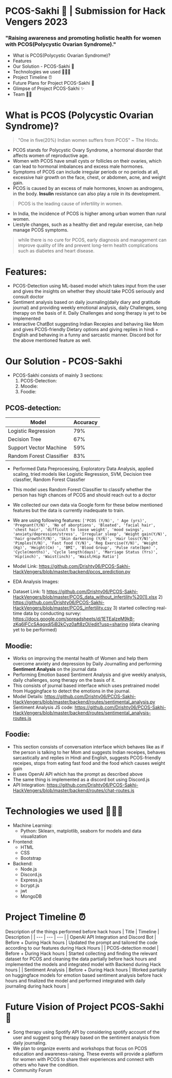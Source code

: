 # PCOS-Sakhi 🌸 | Submission for Hack Vengers 2023
### "Raising awareness and promoting holistic health for women with PCOS(Polycystic Ovarian Syndrome)."

* What is PCOS(Polycystic Ovarian Syndrome)?
* Features
* Our Solution - PCOS-Sakhi 🚀
* Technologies we used 👩🏻‍💻
* Project Timeline ⏰
* Future Plans for Project PCOS-Sakhi 📝
* Glimpse of Project PCOS-Sakhi ✨
* Team 🤝🏻

# What is PCOS (Polycystic Ovarian Syndrome)? 
> "One in five(20%) Indian women suffers from PCOS" ~ The Hindu.
* PCOS stands for Polycystic Ovary Syndrome, a hormonal disorder that affects women of reproductive age.
* Women with PCOS have small cysts or follicles on their ovaries, which can lead to hormonal imbalances and excess male hormones.
* Symptoms of PCOS can include irregular periods or no periods at all, excessive hair growth on the face, chest, or abdomen, acne, and weight gain.
* PCOS is caused by an excess of male hormones, known as androgens, in the body. **Insulin** resistance can also play a role in its development.
> PCOS is the leading cause of infertility in women.
* In India, the incidence of PCOS is higher among urban women than rural women.
* Liestyle changes, such as a healthy diet and regular exercise, can help manage PCOS symptoms.
> while there is no cure for PCOS, early diagnosis and management can improve quality of life and prevent long-term health complications such as diabetes and heart disease.

# Features:
* PCOS-Detection using ML-based model which takes input from the user and gives the insights on whether they should take PCOS seriously and consult doctor 
* Sentiment analysis based on daily journaling(daily diary and gratitude journal) and providing weekly emotional analysis, daily Challenges, song therapy on the basis of it. Daily Challenges and song therapy is yet to be implemented
* Interactive ChatBot suggesting Indian Recepies and behaving like Mom and gives PCOS-friendly Dietary options and giving replies in hindi + English and behaving in a funny and sarcastic manner. Discord bot for the above mentioned feature as well.


# Our Solution - PCOS-Sakhi 
* PCOS-Sakhi consists of mainly 3 sections:
  1. PCOS-Detection:
  2. Moodie:
  3. Foodie:


## PCOS-detection:
| Model | Accuracy | 
| --- | --- |
| Logistic Regression | 79% |
| Decision Tree | 67% | 
| Support Vector Machine | 59% | 
| Random Forest Classifier | 83% | 

* Performed Data Preprocessing, Exploratory Data Analysis, applied scaling, tried models like Logistic Regression, SVM, Decision tree classfier, Random Forest Classfier
* This model uses Random Forest Classifier to classify whether the person has high chances of PCOS and should reach out to a doctor
* We collected our own data via Google form for these below mentioned features but the data is currently inadequate to train.
* We are using following features:
      `['PCOS (Y/N)', ' Age (yrs)', 'Pregnant(Y/N)', 'No of aborptions',
       'Bloated', 'facial hair', 'chest hair', 'difficult to loose weight',
       'mood swings', 'anxiety/depression/stress', 'Irregular_sleep',
       'Weight gain(Y/N)', 'hair growth(Y/N)', 'Skin darkening (Y/N)',
       'Hair loss(Y/N)', 'Pimples(Y/N)', 'Fast food (Y/N)',
       'Reg Exercise(Y/N)', 'Weight (Kg)', 'Height(Cm) ', 'BMI', 'Blood Group',
       'Pulse rate(bpm) ', 'Cycle(months)', 'Cycle length(days)',
       'Marriage Status (Yrs)', 'Hip(inch)', 'Waist(inch)', 'Waist/Hip Ratio']`
       
* Model Link: https://github.com/Drishty06/PCOS-Sakhi-HackVengers/blob/master/backend/pcos_prediction.py
* EDA Analysis Images:
* Dataset Link: 1) https://github.com/Drishty06/PCOS-Sakhi-HackVengers/blob/master/PCOS_data_without_infertility%20(1).xlsx
                2) https://github.com/Drishty06/PCOS-Sakhi-HackVengers/blob/master/PCOS_infertility.csv
                3) started collecting real-time data by conducting survey: https://docs.google.com/spreadsheets/d/1ETEaIzeM9kB-zKq6lFCcSAqgxdj5iB2kCyz0aft8zOI/edit?usp=sharing (data cleaning yet to be performed)

## Moodie: 
* Works on improving the mental health of Women and help them overcome anxiety and depression by Daily Journalling and performing **Sentiment Analysis** on the journal data
* Performing Emotion based Sentiment Analysis and give weekly analysis, daily challenges, song therapy on the basis of it. 
* This consists of journal based interface which uses pretrained model from Huggingface to detect the emotions in the journal.
* Model Details: https://github.com/Drishty06/PCOS-Sakhi-HackVengers/blob/master/backend/routes/sentimental_analysis.py
* Sentiment Analysis JS code: https://github.com/Drishty06/PCOS-Sakhi-HackVengers/blob/master/backend/routes/sentimental_analysis-routes.js

## Foodie: 
* This section consists of conversation interface which behaves like as if the person is talking to her Mom and suggests Indian receipes, behaves sarcastically and replies in Hindi and English, suggests PCOS-friendly receipes, stops from eating fast food and the food which causes weight gain
* It uses OpenAI API which has the prompt as described above
* The same thing is implemented as a discord bot using Discord.js
* API Integration: https://github.com/Drishty06/PCOS-Sakhi-HackVengers/blob/master/backend/routes/chat-routes.js


# Technologies we used 👩🏻‍💻
* Machine Learning:
  * Python: Sklearn, matplotlib, seaborn for models and data visualization
* Frontend:
  * HTML
  * CSS
  * Bootstrap
* Backend:
  * Node.js
  * Discord.js
  * Express.js
  * bcrypt.js
  * jwt
  * MongoDB


# Project Timeline ⏰
Description of the things performed before hack hours
| Title | Timeline | Description |
| --- | --- | --- |
| OpenAI API Integration and Discord Bot | Before + During Hack hours | Updated the prompt and tailored the code according to our features during Hack Hours |
| PCOS-detection model | Before + During Hack hours | Started collecting and finding the relevant dataset for PCOS and cleaning the data partially before hack hours and implemented the models and integrated model with Backend during Hack hours | 
| Sentiment Analysis | Before + During Hack hours | Worked partially on huggingface models for emotion based sentiment analysis before hack hours and finalized the model and performed integrated with daily journaling during hack hours | 



# Future Vision of Project PCOS-Sakhi 📝
* Song therapy using Spotify API by considering spotify account of the user and suggest song therapy based on the sentiment analysis from daily journaling. 
* We plan to organize events and workshops that focus on PCOS education and awareness-raising. These events will provide a platform for women with PCOS to share their experiences and connect with others who have the condition.
* Community Forum 








